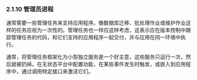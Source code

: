 ### 2.1.10 管理员进程

通常需要一些管理任务来支持应用程序。像数据库迁移、批处理作业或维护作业这样的任务应视为一次性的。管理任务也一样应这样考虑，这表示应在版本控制中跟踪管理任务的代码，和它们支持的应用程序一起交付，并与应用在同一环境中执行。

通常，将管理任务框架化为小型独立服务是一个好主意，这些服务只运行一次，然后就被扔掉。在无状态平台中配置功能，在某些事件发生时触发，或嵌入到应用程序中，通过调用特定接口来激活它们。